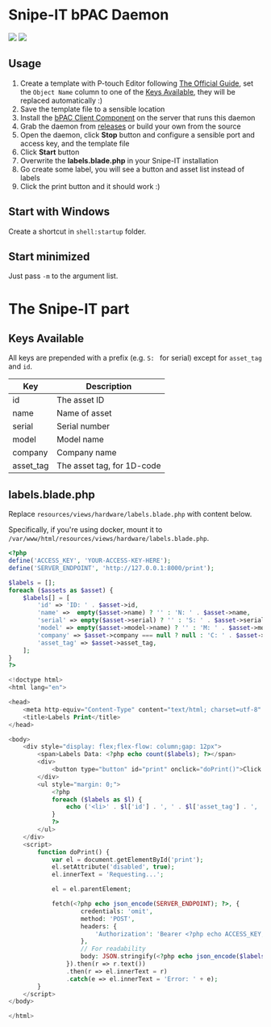 # Snipe-IT bPAC Daemon

![](https://img.shields.io/github/license/xWTF/SnipeIT-bPAC)
![](https://img.shields.io/badge/It%20Works-On%20My%20Machine%E2%84%A2%EF%B8%8F-green)

## Usage

1. Create a template with P-touch Editor following [The Official Guide](https://support.brother.com/g/s/es/dev/en/bpac/use/editor/index.html), set the `Object Name` column to one of the [Keys Available](#Keys-Available), they will be replaced automatically :)
1. Save the template file to a sensible location
1. Install the [bPAC Client Component](https://support.brother.com/g/s/es/dev/en/bpac/download/index.html#client) on the server that runs this daemon
1. Grab the daemon from [releases](https://github.com/xWTF/SnipeIT-bPAC/releases) or build your own from the source
1. Open the daemon, click **Stop** button and configure a sensible port and access key, and the template file
1. Click **Start** button
1. Overwrite the **labels.blade.php** in your Snipe-IT installation
1. Go create some label, you will see a button and asset list instead of labels
1. Click the print button and it should work :)

## Start with Windows

Create a shortcut in `shell:startup` folder.

## Start minimized

Just pass `-m` to the argument list.

# The Snipe-IT part

## Keys Available

All keys are prepended with a prefix (e.g. `S: ` for serial) except for `asset_tag` and `id`.

| Key       | Description                |
| --------- | -------------------------- |
| id        | The asset ID               |
| name      | Name of asset              |
| serial    | Serial number              |
| model     | Model name                 |
| company   | Company name               |
| asset_tag | The asset tag, for 1D-code |

## labels.blade.php

Replace `resources/views/hardware/labels.blade.php` with content below.

Specifically, if you're using docker, mount it to `/var/www/html/resources/views/hardware/labels.blade.php`.

```php
<?php
define('ACCESS_KEY', 'YOUR-ACCESS-KEY-HERE');
define('SERVER_ENDPOINT', 'http://127.0.0.1:8000/print');

$labels = [];
foreach ($assets as $asset) {
    $labels[] = [
        'id' => 'ID: ' . $asset->id,
        'name' =>  empty($asset->name) ? '' : 'N: ' . $asset->name,
        'serial' => empty($asset->serial) ? '' : 'S: ' . $asset->serial,
        'model' => empty($asset->model->name) ? '' : 'M: ' . $asset->model->name,
        'company' => $asset->company === null ? null : 'C: ' . $asset->company->name,
        'asset_tag' => $asset->asset_tag,
    ];
}
?>

<!doctype html>
<html lang="en">

<head>
    <meta http-equiv="Content-Type" content="text/html; charset=utf-8" />
    <title>Labels Print</title>
</head>

<body>
    <div style="display: flex;flex-flow: column;gap: 12px">
        <span>Labels Data: <?php echo count($labels); ?></span>
        <div>
            <button type="button" id="print" onclick="doPrint()">Click here to print</button>
        </div>
        <ul style="margin: 0;">
            <?php
            foreach ($labels as $l) {
                echo ('<li>' . $l['id'] . ', ' . $l['asset_tag'] . ', ' . $l['model'] . '</li>');
            }
            ?>
        </ul>
    </div>
    <script>
        function doPrint() {
            var el = document.getElementById('print');
            el.setAttribute('disabled', true);
            el.innerText = 'Requesting...';

            el = el.parentElement;

            fetch(<?php echo json_encode(SERVER_ENDPOINT); ?>, {
                    credentials: 'omit',
                    method: 'POST',
                    headers: {
                        'Authorization': 'Bearer <?php echo ACCESS_KEY; ?>',
                    },
                    // For readability
                    body: JSON.stringify(<?php echo json_encode($labels); ?>),
                }).then(r => r.text())
                .then(r => el.innerText = r)
                .catch(e => el.innerText = 'Error: ' + e);
        }
    </script>
</body>

</html>
```
